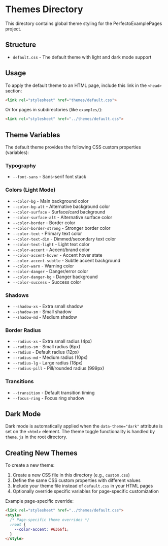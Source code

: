 # Themes Directory

This directory contains global theme styling for the PerfectoExamplePages project.

## Structure

- `default.css` - The default theme with light and dark mode support

## Usage

To apply the default theme to an HTML page, include this link in the `<head>` section:

```html
<link rel="stylesheet" href="themes/default.css">
```

Or for pages in subdirectories (like `examples/`):

```html
<link rel="stylesheet" href="../themes/default.css">
```

## Theme Variables

The default theme provides the following CSS custom properties (variables):

### Typography
- `--font-sans` - Sans-serif font stack

### Colors (Light Mode)
- `--color-bg` - Main background color
- `--color-bg-alt` - Alternative background color
- `--color-surface` - Surface/card background
- `--color-surface-alt` - Alternative surface color
- `--color-border` - Border color
- `--color-border-strong` - Stronger border color
- `--color-text` - Primary text color
- `--color-text-dim` - Dimmed/secondary text color
- `--color-text-light` - Light text color
- `--color-accent` - Accent/brand color
- `--color-accent-hover` - Accent hover state
- `--color-accent-subtle` - Subtle accent background
- `--color-warn` - Warning color
- `--color-danger` - Danger/error color
- `--color-danger-bg` - Danger background
- `--color-success` - Success color

### Shadows
- `--shadow-xs` - Extra small shadow
- `--shadow-sm` - Small shadow
- `--shadow-md` - Medium shadow

### Border Radius
- `--radius-xs` - Extra small radius (4px)
- `--radius-sm` - Small radius (6px)
- `--radius` - Default radius (12px)
- `--radius-md` - Medium radius (10px)
- `--radius-lg` - Large radius (18px)
- `--radius-pill` - Pill/rounded radius (999px)

### Transitions
- `--transition` - Default transition timing
- `--focus-ring` - Focus ring shadow

## Dark Mode

Dark mode is automatically applied when the `data-theme="dark"` attribute is set on the `<html>` element. The theme toggle functionality is handled by `theme.js` in the root directory.

## Creating New Themes

To create a new theme:

1. Create a new CSS file in this directory (e.g., `custom.css`)
2. Define the same CSS custom properties with different values
3. Include your theme file instead of `default.css` in your HTML pages
4. Optionally override specific variables for page-specific customization

Example page-specific override:

```html
<link rel="stylesheet" href="../themes/default.css">
<style>
  /* Page-specific theme overrides */
  :root {
    --color-accent: #6366f1;
  }
</style>
```
